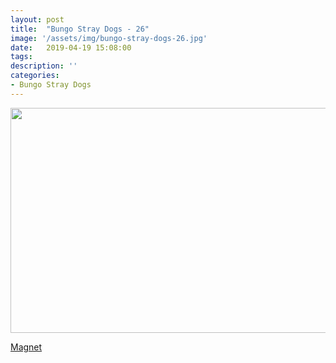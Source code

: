 ```yaml
---
layout: post
title:  "Bungo Stray Dogs - 26"
image: '/assets/img/bungo-stray-dogs-26.jpg'
date:   2019-04-19 15:08:00
tags:
description: ''
categories:
- Bungo Stray Dogs
---
```


<img src="{{ page.image }}" alt="" width="640" height="360">

<a href="magnet:?xt=urn:btih:0aa7a1c0b54491a30ae6bb400f8fefc7697ddb01&dn=%5BOmnivium-Owari%5D%20Bungo%20Stray%20Dogs%20-%2026%20%5BB1E05890%5D.mkv&tr=http%3A%2F%2Fnyaa.tracker.wf%3A7777%2Fannounce&tr=udp%3A%2F%2Fopen.stealth.si%3A80%2Fannounce&tr=udp%3A%2F%2Ftracker.opentrackr.org%3A1337%2Fannounce&tr=udp%3A%2F%2Ftracker.coppersurfer.tk%3A6969%2Fannounce&tr=udp%3A%2F%2Fexodus.desync.com%3A6969%2Fannounce">Magnet</a>
